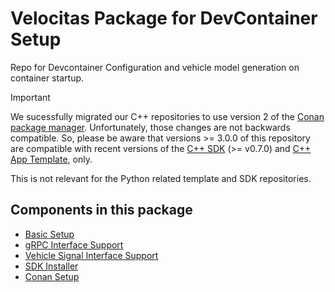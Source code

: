 # Velocitas Package for DevContainer Setup

Repo for Devcontainer Configuration and vehicle model generation on container startup.

> [!IMPORTANT]
> We sucessfully migrated our C++ repositories to use version 2 of the [Conan package manager](https://conan.io/).
> Unfortunately, those changes are not backwards compatible. So, please be aware that versions >= 3.0.0 of this repository 
> are compatible with recent versions of the [C++ SDK](https://github.com/eclipse-velocitas/vehicle-app-cpp-sdk) (>= v0.7.0) 
> and [C++ App Template](https://github.com/eclipse-velocitas/vehicle-app-cpp-template), only.
>
> This is not relevant for the Python related template and SDK repositories.

## Components in this package

* [Basic Setup](./setup/README.md)
* [gRPC Interface Support](./grpc-interface-support/README.md)
* [Vehicle Signal Interface Support](./vehicle-model-lifecycle/README.md)
* [SDK Installer](./sdk-installer/README.md)
* [Conan Setup](./conan-setup/README.md)
